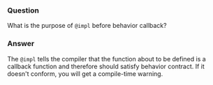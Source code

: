 ### Question
What is the purpose of `@impl` before behavior callback?


### Answer
The `@impl` tells the compiler that the function about to be defined is
a callback function and therefore should satisfy behavior contract. If
it doesn\'t conform, you will get a compile-time warning.


